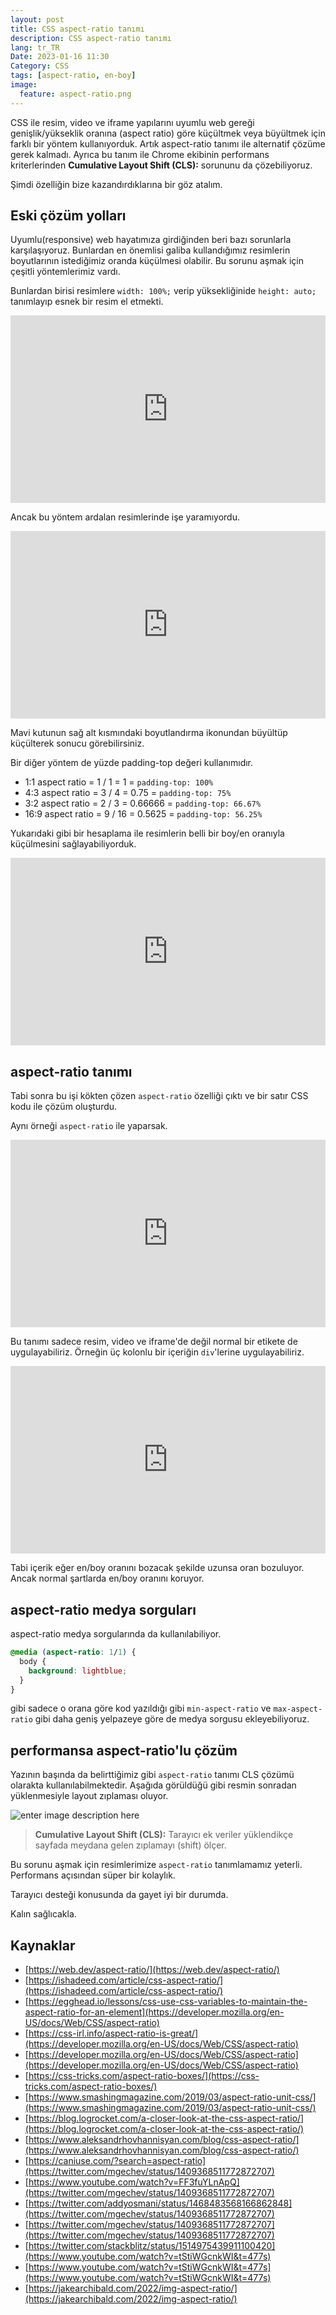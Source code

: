 ```yaml
---
layout: post
title: CSS aspect-ratio tanımı
description: CSS aspect-ratio tanımı
lang: tr_TR
Date: 2023-01-16 11:30
Category: CSS
tags: [aspect-ratio, en-boy]
image:
  feature: aspect-ratio.png
---
```


CSS ile resim, video ve iframe yapılarını uyumlu web gereği genişlik/yükseklik oranına (aspect ratio) göre küçültmek veya büyültmek için farklı bir yöntem kullanıyorduk. Artık aspect-ratio tanımı ile alternatif çözüme gerek kalmadı. Ayrıca bu tanım ile Chrome ekibinin performans kriterlerinden **Cumulative Layout Shift (CLS):** sorununu da çözebiliyoruz.

Şimdi özelliğin bize kazandırdıklarına bir göz atalım.

## Eski çözüm yolları

Uyumlu(responsive) web hayatımıza girdiğinden beri bazı sorunlarla karşılaşıyoruz. Bunlardan en önemlisi galiba kullandığımız resimlerin boyutlarının istediğimiz oranda küçülmesi olabilir. Bu sorunu aşmak için çeşitli yöntemlerimiz vardı. 

Bunlardan birisi resimlere `width: 100%;` verip yüksekliğinide `height: auto;` tanımlayıp esnek bir resim el etmekti. 

<iframe height="300" style="width: 100%;" scrolling="no" title="aspect-ratio" src="https://codepen.io/fatihhayri/embed/QWBvWYq?default-tab=html%2Cresult" frameborder="no" loading="lazy" allowtransparency="true" allowfullscreen="true">
</iframe>

Ancak bu yöntem ardalan resimlerinde işe yaramıyordu.

<iframe height="300" style="width: 100%;" scrolling="no" title="aspect-ratio" src="https://codepen.io/fatihhayri/embed/vYamYwN?default-tab=html%2Cresult" frameborder="no" loading="lazy" allowtransparency="true" allowfullscreen="true">
  See the Pen <a href="https://codepen.io/fatihhayri/pen/vYamYwN">
  aspect-ratio</a> by Fatih Hayrioğlu (<a href="https://codepen.io/fatihhayri">@fatihhayri</a>)
  on <a href="https://codepen.io">CodePen</a>.
</iframe>

Mavi kutunun sağ alt kısmındaki boyutlandırma ikonundan büyültüp küçülterek sonucu görebilirsiniz.

Bir diğer yöntem de yüzde padding-top değeri kullanımıdır.

-   1:1 aspect ratio = 1 / 1 = 1 = `padding-top: 100%`
-   4:3 aspect ratio = 3 / 4 = 0.75 = `padding-top: 75%`
-   3:2 aspect ratio = 2 / 3 = 0.66666 = `padding-top: 66.67%`
-   16:9 aspect ratio = 9 / 16 = 0.5625 = `padding-top: 56.25%`

Yukarıdaki gibi bir hesaplama ile resimlerin belli bir boy/en oranıyla küçülmesini sağlayabiliyorduk.

<iframe height="300" style="width: 100%;" scrolling="no" title="aspect-ratio - bg" src="https://codepen.io/fatihhayri/embed/NWBjWZa?default-tab=result" frameborder="no" loading="lazy" allowtransparency="true" allowfullscreen="true">
</iframe>

## aspect-ratio tanımı

Tabi sonra bu işi kökten çözen `aspect-ratio`  özelliği çıktı ve bir satır CSS kodu ile çözüm oluşturdu. 

Aynı örneği `aspect-ratio` ile yaparsak.

<iframe height="300" style="width: 100%;" scrolling="no" title="aspect-ratio - padding-top hack" src="https://codepen.io/fatihhayri/embed/qBymOyw?default-tab=result" frameborder="no" loading="lazy" allowtransparency="true" allowfullscreen="true">
</iframe>

Bu tanımı sadece resim, video ve iframe'de değil normal bir etikete de uygulayabiliriz.  Örneğin üç kolonlu bir içeriğin `div`'lerine uygulayabiliriz.

<iframe height="300" style="width: 100%;" scrolling="no" title="Untitled" src="https://codepen.io/fatihhayri/embed/rNrmraw?default-tab=result" frameborder="no" loading="lazy" allowtransparency="true" allowfullscreen="true">
</iframe>

Tabi içerik eğer en/boy oranını bozacak şekilde uzunsa oran bozuluyor. Ancak normal şartlarda en/boy oranını koruyor.

## aspect-ratio medya sorguları

aspect-ratio medya sorgularında da kullanılabiliyor.
```css
@media (aspect-ratio: 1/1) {
  body {
    background: lightblue;
  }
}
```

gibi sadece o orana göre kod yazıldığı gibi `min-aspect-ratio`
 ve `max-aspect-ratio` gibi daha geniş yelpazeye göre de medya sorgusu ekleyebiliyoruz.

## performansa aspect-ratio'lu çözüm

Yazının başında da belirttiğimiz gibi `aspect-ratio` tanımı CLS çözümü olarakta kullanılabilmektedir. Aşağıda görüldüğü gibi resmin sonradan yüklenmesiyle layout zıplaması oluyor.

![enter image description here](https://fatihhayrioglu.com/images/cls-2.gif)

> **Cumulative Layout Shift (CLS):** Tarayıcı ek veriler yüklendikçe sayfada meydana gelen zıplamayı (shift) ölçer.

Bu sorunu aşmak için resimlerimize `aspect-ratio` tanımlamamız yeterli. Performans açısından süper bir kolaylık.

Tarayıcı desteği konusunda da gayet iyi bir durumda.

Kalın sağlıcakla.

## Kaynaklar

 - [https://web.dev/aspect-ratio/](https://web.dev/aspect-ratio/)
 - [https://ishadeed.com/article/css-aspect-ratio/](https://ishadeed.com/article/css-aspect-ratio/)
 - [https://egghead.io/lessons/css-use-css-variables-to-maintain-the-aspect-ratio-for-an-element](https://developer.mozilla.org/en-US/docs/Web/CSS/aspect-ratio)
 - [https://css-irl.info/aspect-ratio-is-great/](https://developer.mozilla.org/en-US/docs/Web/CSS/aspect-ratio)
 - [https://developer.mozilla.org/en-US/docs/Web/CSS/aspect-ratio](https://developer.mozilla.org/en-US/docs/Web/CSS/aspect-ratio)
 - [https://css-tricks.com/aspect-ratio-boxes/](https://css-tricks.com/aspect-ratio-boxes/)
 - [https://www.smashingmagazine.com/2019/03/aspect-ratio-unit-css/](https://www.smashingmagazine.com/2019/03/aspect-ratio-unit-css/)
 - [https://blog.logrocket.com/a-closer-look-at-the-css-aspect-ratio/](https://blog.logrocket.com/a-closer-look-at-the-css-aspect-ratio/)
 - [https://www.aleksandrhovhannisyan.com/blog/css-aspect-ratio/](https://www.aleksandrhovhannisyan.com/blog/css-aspect-ratio/)
 - [https://caniuse.com/?search=aspect-ratio](https://twitter.com/mgechev/status/1409368511772872707)
 - [https://www.youtube.com/watch?v=FF3fuYLnApQ](https://twitter.com/mgechev/status/1409368511772872707)
 - [https://twitter.com/addyosmani/status/1468483568166862848](https://twitter.com/mgechev/status/1409368511772872707)
 - [https://twitter.com/mgechev/status/1409368511772872707](https://twitter.com/mgechev/status/1409368511772872707)
 - [https://twitter.com/stackblitz/status/1514975439911100420](https://www.youtube.com/watch?v=tStiWGcnkWI&t=477s)
 - [https://www.youtube.com/watch?v=tStiWGcnkWI&t=477s](https://www.youtube.com/watch?v=tStiWGcnkWI&t=477s)
 - [https://jakearchibald.com/2022/img-aspect-ratio/](https://jakearchibald.com/2022/img-aspect-ratio/)
